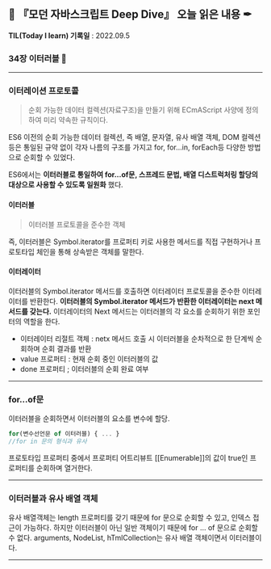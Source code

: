 ## 📕 『모던 자바스크립트 Deep Dive』 오늘 읽은 내용 ✒

**TIL(Today I learn) 기록일** : 2022.09.5

### 34장 이터러블 📑

---
### 이터레이션 프로토콜
> 순회 가능한 데이터 컬렉션(자료구조)을 만들기 위해 ECmAScript 사양에 정의하여 미리 약속한 규칙이다.

ES6 이전의 순회 가능한 데이터 컬렉션, 즉 배열, 문자열, 유사 배열 객체, DOM 컬렉션 등은 통일된 규약 없이 각자 나름의 구조를 가지고 for, for...in, forEach등 다양한 방법으로 순회할 수 있었다.

ES6에서는 __이터러블로 통일하여 for...of문, 스프레드 문법, 배열 디스트럭처링 할당의 대상으로 사용할 수 있도록 일원화__ 했다.

#### 이터러블
> 이터러블 프로토콜을 준수한 객체

즉, 이터러블은 Symbol.iterator를 프로퍼티 키로 사용한 메서드를 직접 구현하거나 프로토타입 체인을 통해 상속받은 객체를 말한다.

#### 이터레이터
이터러블의 Symbol.iterator 메서드를 호출하면 이터레이터 프로토콜을 준수한 이터레이터를 반환한다. __이터러블의 Symbol.iterator 메서드가 반환한 이터레이터는 next 메서드를 갖는다.__
이터레이터의 Next 메서드는 이터러블의 각 요소를 순회하기 위한 포인터의 역할을 한다. 
- 이터레이터 리절트 객체 : netx 메서드 호출 시 이터러블을 순차적으로 한 단계씩 순회하며 순회 결과를 반환
- value 프로퍼티 : 현재 순회 중인 이터러블의 값
- done 프로퍼티 ; 이터러블의 순회 완료 여부

---
### for...of문 
이터러블을 순회하면서 이터러블의 요소를 변수에 할당.
```js
for(변수선언문 of 이터러블) { ... }
//for in 문의 형식과 유사
```
프로토타입 프로퍼티 중에서 프로퍼티 어트리뷰트 [[Enumerable]]의 값이 true인 프로퍼티를 순회하며 열거한다.

---
### 이터러블과 유사 배열 객체
유사 배열객체는 length 프로퍼티를 갖기 때문에 for 문으로 순회할 수 있고, 인덱스 접근이 가능하다. 하지만 이터러블이 아닌 일반 객체이기 때문에 for ... of 문으로 순회할 수 없다. arguments, NodeList, hTmlCollection는 유사 배열 객체이면서 이터러블이다.

---